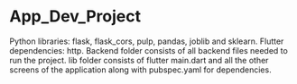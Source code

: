 # App_Dev_Project
Python libraries: flask, flask_cors, pulp, pandas, joblib and sklearn. Flutter dependencies: http. Backend folder consists of all backend files needed to run the project. lib folder consists of flutter main.dart and all the other screens of the application along with pubspec.yaml for dependencies.
